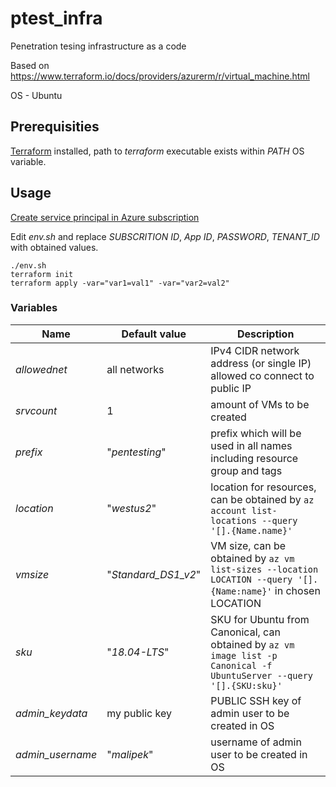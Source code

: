 # ptest_infra
Penetration tesing infrastructure as a code

Based on https://www.terraform.io/docs/providers/azurerm/r/virtual_machine.html

OS - Ubuntu

## Prerequisities
[Terraform](https://www.terraform.io/downloads.html) installed, path to _terraform_ executable exists within _PATH_ OS variable.

## Usage
[Create service principal in Azure subscription](https://www.terraform.io/docs/providers/azurerm/guides/service_principal_client_secret.html)

Edit _env.sh_ and replace _SUBSCRITION ID_, _App ID_, _PASSWORD_, _TENANT_ID_ with obtained values.

```Shell
./env.sh
terraform init
terraform apply -var="var1=val1" -var="var2=val2"
```

### Variables

|Name|Default value|Description|
|--------|-------------|-----------|
|_allowednet_|all networks|IPv4 CIDR network address (or single IP) allowed co connect to public IP|
|_srvcount_|1|amount of VMs to be created|
|_prefix_|"_pentesting_"|prefix which will be used in all names including resource group and tags|
|_location_|"_westus2_"|location for resources, can be obtained by `az account list-locations --query '[].{Name.name}'`|
|_vmsize_|"_Standard_DS1_v2_"|VM size, can be obtained by `az vm list-sizes --location LOCATION --query '[].{Name:name}'` in chosen LOCATION|
|_sku_|"_18.04-LTS_"|SKU for Ubuntu from Canonical, can obtained by `az vm image list -p Canonical -f UbuntuServer --query '[].{SKU:sku}'`|
|_admin_keydata_|my public key|PUBLIC SSH key of admin user to be created in OS|
|_admin_username_|"_malipek_"|username of admin user to be created in OS|

